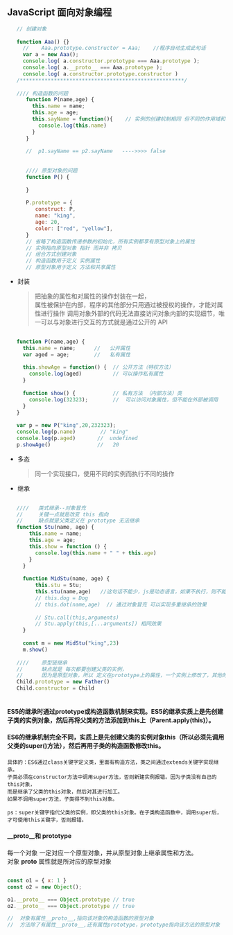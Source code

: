 ## JavaScript 面向对象编程

```js
   // 创建对象
   
   function Aaa() {}
     //    Aaa.prototype.constructor = Aaa;    //程序自动生成此句话
     var a = new Aaa();
     console.log( a.constructor.prototype === Aaa.prototype );
     console.log( a.__proto__ === Aaa.prototype );
     console.log( a.constructor.prototype.constructor )
   /*****************************************************/    
     
   //// 构造函数的问题 
      function P(name,age) {
        this.name = name;
        this.age = age;
        this.sayName = function(){    // 实例的创建机制相同 但不同的作用域和标识符的解析
          console.log(this.name)
        }
      }
   
      //  p1.sayName == p2.sayName   ---->>>> false
      
      
      //// 原型对象的问题
      function P() {
         
      }
      
      P.prototype = {
         construct: P,
         name: "king",
         age: 20,
         color: ["red", "yellow"],
      }
      // 省略了构造函数传递参数的初始化，所有实例都享有原型对象上的属性
      // 实例指向原型对象 指针 而并非 拷贝
      // 组合方式创建对象
      // 构造函数用于定义 实例属性 
      // 原型对象用于定义 方法和共享属性 
``` 

- 封装  
    > 把抽象的属性和对属性的操作封装在一起，  
      属性被保护在内部，程序的其他部分只用通过被授权的操作，才能对属性进行操作 
      调用对象外部的代码无法直接访问对象内部的实现细节，唯一可以与对象进行交互的方式就是通过公开的 API
    
```javascript
   
   function P(name,age) {
     this.name = name;      //   公开属性
     var aged = age;        //   私有属性
     
     this.showAge = function() {  // 公开方法（特权方法）
       console.log(aged)          // 可以操作私有属性
     }
     
     function show() {            // 私有方法 （内部方法）类
       console.log(32323);        //  可以访问对象属性，但不能在外部被调用
     }
   }
   
   var p = new P("king",20,232323);
   console.log(p.name)        // "king"
   console.log(p.aged)       //  undefined
   p.showAge()               //   20 
```    
    
    
- 多态
    > 同一个实现接口，使用不同的实例而执行不同的操作


- 继承  

```javascript
   
   ////   类式继承--对象冒充   
   //     关键一点就是改变 this 指向
   //     缺点就是父类定义在 prototype 无法继承
   function Stu(name, age) {
       this.name = name;
       this.age = age;
       this.show = function () {
         console.log(this.name + " " + this.age)
       }
     }
  
     function MidStu(name, age) {
         this.stu = Stu;
         this.stu(name,age)   //这句话不能少，js是动态语言，如果不执行，则不能实现继承
         // this.dog = Dog    
         // this.dot(name,age)  // 通过对象冒充 可以实现多重继承的效果
         
         // Stu.call(this,arguments)
         // Stu.apply(this,[...arguments]) 相同效果        
     }
   
     const m = new MidStu("king",23)
     m.show()
   
   ////    原型链继承
   //      缺点就是 每次都要创建父类的实例，
   //      因为是原型对象，所以 定义在prototype上的属性，一个实例上修改了，其他的实例上也会修改
   Child.prototype = new Father()
   Child.constructor = Child
   
```

#### ES5的继承时通过prototype或构造函数机制来实现。ES5的继承实质上是先创建子类的实例对象，然后再将父类的方法添加到this上（Parent.apply(this)）。  
#### ES6的继承机制完全不同，实质上是先创建父类的实例对象this（所以必须先调用父类的super()方法），然后再用子类的构造函数修改this。

```
具体的：ES6通过class关键字定义类，里面有构造方法，类之间通过extends关键字实现继承。
子类必须在constructor方法中调用super方法，否则新建实例报错。因为子类没有自己的this对象，
而是继承了父类的this对象，然后对其进行加工。
如果不调用super方法，子类得不到this对象。

ps：super关键字指代父类的实例，即父类的this对象。在子类构造函数中，调用super后，才可使用this关键字，否则报错。
```

#### __proto__和 prototype
每一个对象 一定对应一个原型对象，并从原型对象上继承属性和方法。  
对象 __proto__ 属性就是所对应的原型对象
```js

const o1 = { x: 1 }
const o2 = new Object();

o1.__proto__ === Object.prototype // true
o2.__proto__ === Object.prototype // true

//  对象有属性__proto__,指向该对象的构造函数的原型对象
//  方法除了有属性__proto__,还有属性prototype，prototype指向该方法的原型对象
```






